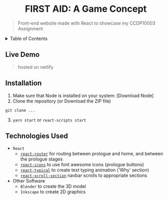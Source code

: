 <h1 align="center"> FIRST AID: A Game Concept </h1>

> Front-end website made with React to showcase my CCDP10003 Assignment

<details>
<summary>Table of Contents</summary>

- [Live Demo](#live-demo)
- [Installation](#installation)
- [Technologies Used](#technologies-used)

</details>

## Live Demo
> hosted on netlify

## Installation
1. Make sure that Node is installed on your system: [Download Node]
2. Clone the repository (or Download the ZIP file)
  ```
  git clone ...
  ```
3. `yarn start` or `react-scripts start`

## Technologies Used

- `React`
  - [`react-router`](https://reactrouter.com/web/guides/quick-start) for routing between prologue and home, and between the prologue stages
  - [`react-icons`](https://react-icons.github.io/react-icons) to use font awesome icons (prologue buttons)
  - [`react-typical`](https://github.com/catalinmiron/react-typical) to create text typing animation ('Why' section)
  - [`react-scroll-section`](https://www.npmjs.com/package/react-scroll-section) navbar scrolls to appropriate sections
- Other Software
  - `Blender` to create the 3D model
  - `Inkscape` to create 2D graphics